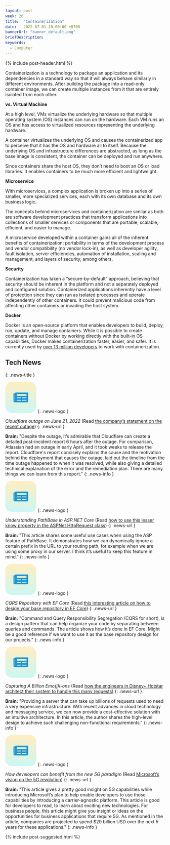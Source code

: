 ```yaml
---
layout: post
week: 26
title:  "Containerization"
date:   2022-07-01 20:00:00 +0700
bannerUrl: "banner_default.png"
briefDescription: 
keywords:
  - Computer
---
```


{% include post-header.html %}

Containerization is a technology to package an application and its dependencies in a standard way so that it will always behave similarly in different environments. After building the package into a read-only container image, we can create multiple instances from it that are entirely isolated from each other.

__vs. Virtual Machine__

At a high level, VMs virtualize the underlying hardware so that multiple operating system (OS) instances can run on the hardware. Each VM runs an OS and has access to virtualized resources representing the underlying hardware.

A container virtualizes the underlying OS and causes the containerized app to perceive that it has the OS and hardware all to itself. Because the underlying OS and infrastructure differences are abstracted, as long as the base image is consistent, the container can be deployed and run anywhere.

Since containers share the host OS, they don’t need to boot an OS or load libraries. It enables containers to be much more efficient and lightweight.

__Microservice__

With microservices, a complex application is broken up into a series of smaller, more specialized services, each with its own database and its own business logic.

The concepts behind microservices and containerization are similar as both are software development practices that transform applications into collections of smaller services or components that are portable, scalable, efficient, and easier to manage.

A microservice developed within a container gains all of the inherent benefits of containerization: portability in terms of the development process and vendor compatibility (no vendor lock-in), as well as developer agility, fault isolation, server efficiencies, automation of installation, scaling and management, and layers of security, among others.

__Security__

Containerization has taken a “secure-by-default” approach, believing that security should be inherent in the platform and not a separately deployed and configured solution. Containerized applications inherently have a level of protection since they can run as isolated processes and operate independently of other containers. It could prevent malicious code from affecting other containers or invading the host system.

__Docker__

Docker is an open-source platform that enables developers to build, deploy, run, update, and manage containers. While it is possible to create containers without Docker by working directly with the built-in OS capabilities, Docker makes containerization faster, easier, and safer. It is currently used by [over 13 million developers](https://www.docker.com/) to work with containerization.

## Tech News
{: .news-title }

![memo](/assets/images/tech-news.svg)
{: .news-logo }

*Cloudflare outage on June 21, 2022* (Read [the company’s statement on the recent outage](https://blog.cloudflare.com/cloudflare-outage-on-june-21-2022/))
{: .news-url }

__Brain:__ "Despite the outage, it’s admirable that Cloudflare can create a detailed post-incident report 6 hours after the outage. For comparison, Atlassian had an outage in early April, and it took weeks to release the report. Cloudflare's report concisely explains the cause and the motivation behind the deployment that causes the outage, laid out the timeline from the time outage happened to when it was resolved, while also giving a detailed technical explanation of the error and the remediation plan. There are many things we can learn from this report."
{: .news-info }

![memo](/assets/images/tech-news.svg)
{: .news-logo }

*Understanding PathBase in ASP.NET Core* (Read [how to use this lesser know property in the ASPNet HttpRequest class](https://andrewlock.net/understanding-pathbase-in-aspnetcore/))
{: .news-url }

__Brain:__ "This article shares some useful use cases when using the ASP feature of PathBase. It demonstrates how we can dynamically ignore a certain prefix in the URL to your routing path, for example when we are using some proxy in our server. I think it’s useful to keep this feature in mind."
{: .news-info }

![memo](/assets/images/tech-news.svg)
{: .news-logo }

*CQRS Repository with EF Core* (Read [this interesting article on how to design your base repository in EF Core](https://thirty25.com/posts/2020/08/cqrs-ef-core-repository-pattern))
{: .news-url }

__Brain:__ "Command and Query Responsibility Segregation (CQRS for short), is a design pattern that can help organize your code by separating between queries and commands. The article shows how it’s done in EF Core. Might be a good reference if we want to use it as the base repository design for our projects."
{: .news-info }

![memo](/assets/images/tech-news.svg)
{: .news-logo }

*Capturing A Billion Emo(j)i-ons* (Read [how the engineers in Disney+ Hotstar architect their system to handle this many requests](https://blog.hotstar.com/capturing-a-billion-emojis-62114cc0b440))
{: .news-url }

__Brain:__ "Providing a server that can take up billions of requests used to need a very expensive infrastructure. With recent advances in cloud technology and messaging service, we can now provide a cost-effective solution with an intuitive architecture. In this article, the author shares the high-level design to achieve such challenging non-functional requirements."
{: .news-info }

![memo](/assets/images/tech-news.svg)
{: .news-logo }

*How developers can benefit from the new 5G paradigm* (Read [Microsoft’s vision on the 5G revolution](https://azure.microsoft.com/en-gb/blog/how-developers-can-benefit-from-the-new-5g-paradigm/))
{: .news-url }

__Brain:__ "This article gives a pretty good insight on 5G capabilities while introducing Microsoft’s plan to help enable developers to use those capabilities by introducing a carrier-agnostic platform. This article is good for developers to read, to learn about exciting new technologies. For business people, this article might give you insight or ideas on the opportunities for business applications that require 5G. As mentioned in the article, companies are projected to spend $20 billion USD over the next 5 years for these applications."
{: .news-info }

{% include post-suggested.html %}
